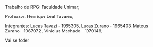 Trabalho de RPG: Faculdade Unimar;

Professor: Henrique Leal Tavares;

Integrantes: Lucas Ravazi - 1965305, Lucas Zurano - 1965403, Mateus Zurano - 1967072 , Vinicius Machado - 1970148;

Vai se foder
